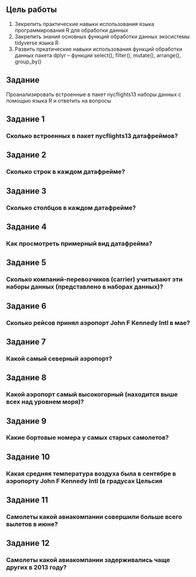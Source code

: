 ## Цель работы
1. Зекрепить практические навыки использования языка программирования R для обработки данных
2. Закрепить знания основных функций обработки данных экосистемы tidyverse языка R
3. Развить пркатические навыки использования функций обработки данных пакета dplyr – функции
select(), filter(), mutate(), arrange(), group_by()

## Задание
Проанализировать встроенные в пакет nycflights13 наборы данных с помощью языка R и ответить на вопросы

## Задание 1 
### Сколько встроенных в пакет nycflights13 датафреймов?


## Задание 2
### Сколько строк в каждом датафрейме?


## Задание 3 
### Сколько столбцов в каждом датафрейме?


## Задание 4
### Как просмотреть примерный вид датафрейма?


## Задание 5
### Сколько компаний-перевозчиков (carrier) учитывают эти наборы данных (представлено в наборах данных)?


## Задание 6
### Сколько рейсов принял аэропорт John F Kennedy Intl в мае?



## Задание 7
### Какой самый северный аэропорт?


## Задание 8
### Какой аэропорт самый высокогорный (находится выше всех над уровнем моря)?


## Задание 9
### Какие бортовые номера у самых старых самолетов?


## Задание 10
### Какая средняя температура воздуха была в сентябре в аэропорту John F Kennedy Intl (в градусах Цельсия


## Задание 11
### Самолеты какой авиакомпании совершили больше всего вылетов в июне?


## Задание 12
### Самолеты какой авиакомпании задерживались чаще других в 2013 году?

